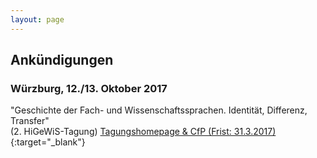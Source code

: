 ```yaml
---
layout: page
---
```


## Ankündigungen

### Würzburg, 12./13. Oktober 2017

"Geschichte der Fach- und Wissenschaftssprachen. Identität, Differenz, Transfer"  
(2. HiGeWiS-Tagung)
[Tagungshomepage & CfP (Frist: 31.3.2017)]( http://www.germanistik.uni-wuerzburg.de/lehrstuehle/lehrstuhl_fuer_deutsche_sprachwissenschaft/forschung/tagung_geschichte_der_fach_und_wissenschaftssprachen/ ){:target="_blank"}
